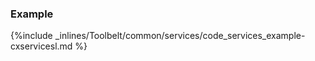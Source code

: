 <!-- usedin: [ _legacy_docker/Toolbelt] - post: -->


### Example



{%include _inlines/Toolbelt/common/services/code_services_example-cxservicesl.md %}




